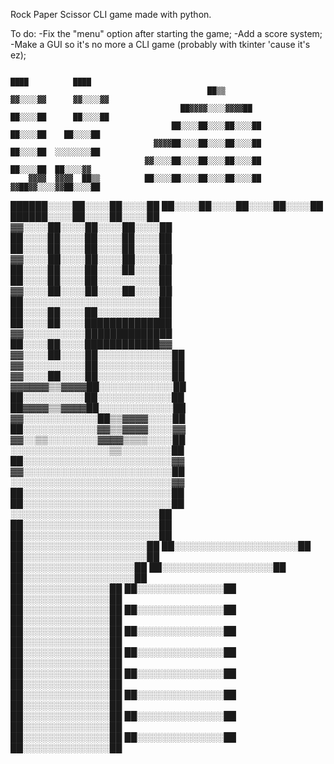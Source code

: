 Rock Paper Scissor CLI game made with python.

To do:
-Fix the "menu" option after starting the game;
-Add a score system;
-Make a GUI so it's no more a CLI game (probably with tkinter 'cause it's ez);

                                                                                                
                                                                            ████          ████  
                                                ██▒▒                      ▓▓░░░░▓▓      ▓▓░░░░▓▓
                                          ██▓▓▓▓░░░░▓▓▓▓██                ██░░░░██      ██░░░░██
                                        ██░░░░██░░░░██░░░░██                ██░░░░██    ██░░░░██
                                    ▓▓▓▓██░░░░██░░░░██░░░░██                ██░░░░██  ░░░░░░░░██
                                  ▓▓░░░░██░░░░██░░░░██░░░░██                ██░░░░██  ██░░░░▓▓  
        ▓▓▓▓  ▓▓▓▓  ██▒▒          ██░░░░██░░░░██░░░░██░░░░██              ▓▓██▓▓░░░░▓▓██░░░░██  
  ██████░░░░██░░░░██░░░░██        ██░░░░██░░░░██░░░░██░░░░██        ██████░░░░██░░░░██░░░░██    
▓▓░░░░██░░░░██░░░░██░░░░██        ██░░░░██░░░░██░░░░██░░░░██      ██░░░░██░░░░██░░░░██░░░░██    
▓▓░░░░██░░░░██░░░░██░░░░██        ██░░░░██░░░░██░░░░██░░░░██      ██░░░░██░░░░██░░░░░░░░░░██    
▓▓░░░░██░░░░██░░░░██░░░░██        ██░░░░░░░░░░░░░░░░░░░░░░██      ██░░░░██░░░░██░░░░░░░░░░██    
██░░░░██░░░░██████████████        ▓▓░░░░░░░░░░██████████████      ██░░░░██░░░░████████████▓▓    
▓▓░░░░██░░░░██░░░░░░░░░░░░██      ▓▓░░░░░░░░░░██░░░░░░░░░░░░██    ▓▓░░░░██░░░░██░░░░░░░░░░░░██  
▓▓▓▓▓▓▒▒▓▓▓▓██░░░░░░░░░░░░██      ██░░░░░░░░░░██░░░░░░░░░░░░██    ██▓▓▓▓▒▒▓▓▓▓██░░░░░░░░░░░░██  
▓▓░░░░░░░░░░░░██▒▒▓▓▓▓░░░░██      ██░░░░░░░░░░░░▓▓▒▒▓▓▓▓░░░░▓▓    ▓▓░░▒▒░░░░░░░░▓▓▓▓▒▒▒▒░░░░██  
░░░░░░░░░░░░░░░░▒▒░░░░░░░░██      ██░░░░░░░░░░░░░░░░░░░░░░░░▓▓    ▓▓░░░░░░░░░░░░░░░░░░░░░░░░██  
░░░░░░░░░░░░░░░░░░░░░░░░░░▓▓      ██░░░░░░░░░░░░░░░░░░░░░░░░██    ██░░░░░░░░░░░░░░░░░░░░░░░░██  
░░░░░░░░░░░░░░░░░░░░░░░░██        ██░░░░░░░░░░░░░░░░░░░░░░██      ██░░░░░░░░░░░░░░░░░░░░░░██    
  ██░░░░░░░░░░░░░░░░░░░░██          ██░░░░░░░░░░░░░░░░░░░░██        ██░░░░░░░░░░░░░░░░░░░░██    
  ██░░░░░░░░░░░░░░░░░░██            ██░░░░░░░░░░░░░░░░░░██          ██░░░░░░░░░░░░░░░░░░██      
    ██░░░░░░░░░░░░░░██                ██░░░░░░░░░░░░░░██              ██░░░░░░░░░░░░░░██        
    ██░░░░░░░░░░░░░░██                ██░░░░░░░░░░░░░░██              ██░░░░░░░░░░░░░░██        
    ██░░░░░░░░░░░░░░██                ██░░░░░░░░░░░░░░██              ██░░░░░░░░░░░░░░██        
    ██░░░░░░░░░░░░░░██                ██░░░░░░░░░░░░░░██              ██░░░░░░░░░░░░░░██        
    ██░░░░░░░░░░░░░░██                ██░░░░░░░░░░░░░░██              ██░░░░░░░░░░░░░░██        
    ██░░░░░░░░░░░░░░██                ██░░░░░░░░░░░░░░██              ██░░░░░░░░░░░░░░██        
    ██░░░░░░░░░░░░░░██                ██░░░░░░░░░░░░░░██              ██░░░░░░░░░░░░░░██        
    ██░░░░░░░░░░░░░░██                ██░░░░░░░░░░░░░░██              ██░░░░░░░░░░░░░░██        
